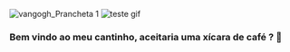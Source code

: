 
![vangogh_Prancheta 1](https://user-images.githubusercontent.com/57491372/181248052-6c9dd715-d1a8-4ee6-9a03-4aa2bd552552.jpg)
![teste gif](https://giphy.com/gifs/vincent-van-gogh-1889-la-nuit-toile-TF5O9coaPtg64NulVu)
### Bem vindo ao meu cantinho, aceitaria uma xícara de café ? 👋

<!--
**robson1622/robson1622** is a ✨ _special_ ✨ repository because its `README.md` (this file) appears on your GitHub profile.

Here are some ideas to get you started:

- 🔭 I’m currently working on ...
- 🌱 I’m currently learning ...
- 👯 I’m looking to collaborate on ...
- 🤔 I’m looking for help with ...
- 💬 Ask me about ...
- 📫 How to reach me: ...
- 😄 Pronouns: ...
- ⚡ Fun fact: ...
-->

